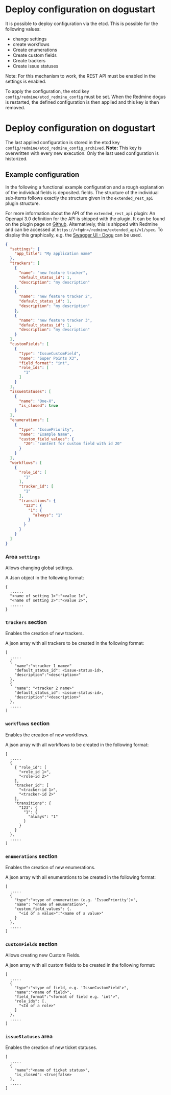 # Deploy configuration on dogustart

It is possible to deploy configuration via the etcd. This is possible for the following values:

* change settings
* create workflows
* Create enumerations
* Create custom fields
* Create trackers
* Create issue statuses

Note: For this mechanism to work, the REST API must be enabled in the settings
is enabled.

To apply the configuration, the etcd key `config/redmine/etcd_redmine_config` must be set.
When the Redmine dogus is restarted, the defined configuration is then applied and this key is then removed.
# Deploy configuration on dogustart

The last applied configuration is stored in the etcd key `config/redmine/etcd_redmine_config_archived`.
**Note:** This key is overwritten with every new execution. Only the last used configuration is
historized.

## Example configuration


In the following a functional example configuration and a rough explanation of the individual fields is deposited.
fields.
The structure of the individual sub-items follows exactly the structure given in the `extended_rest_api` plugin structure.

For more information about the API of the `extended_rest_api` plugin:
An Openapi 3.0 definition for the API is shipped with the plugin. It can be found on the
plugin page on [Github](https://github.com/cloudogu/redmine_extended_rest_api/blob/main/src/assets/openapi.yml).
Alternatively, this is shipped with Redmine and can be accessed at `https://<fqdn>/redmine/extended_api/v1/spec`.
To display this graphically, e.g. the [Swagger UI - Dogu](https://github.com/cloudogu/swaggerui) can be used.

```json
{
  "settings": {
    "app_title": "My application name"
  },
  "trackers": [
    {
      "name": "new feature tracker",
      "default_status_id": 1,
      "description": "my description"
    },
    {
      "name": "new feature tracker 2",
      "default_status_id": 1,
      "description": "my description"
    },
    {
      "name": "new feature tracker 3",
      "default_status_id": 1,
      "description": "my description"
    }
  ],
  "customFields": [
    {
      "type": "IssueCustomField",
      "name": "Super Points X3",
      "field_format": "int",
      "role_ids": [
        "1"
      ]
    }
  ],
  "issueStatuses": [
    {
      "name": "One-X",
      "is_closed": true
    }
  ],
  "enumerations": [
    {
      "type": "IssuePriority",
      "name": "Example Name",
      "custom_field_values": {
        "20": "content for custom field with id 20"
      }
    }
  ],
  "workflows": [
    {
      "role_id": [
        "1"
      ],
      "tracker_id": [
        "1"
      ],
      "transitions": {
        "123": {
          "1": {
            "always": "1"
          }
        }
      }
    }
  ]
}
```

### Area `settings`

Allows changing global settings.

A Json object in the following format:

```
{
  ......
  "<name of setting 1>":"<value 1>",
  "<name of setting 2>":"<value 2>",
  ......
}
```

### `trackers` section

Enables the creation of new trackers.

A json array with all trackers to be created in the following format:

```
[
  .....
  {
    "name":"<tracker 1 name>"
    "default_status_id": <issue-status-id>,
    "description":"<description>"
  },
  {
    "name": "<tracker 2 name>"
    "default_status_id": <issue-status-id>,
    "description":"<description>"
  },
  .....
]
```

### `workflows` section

Enables the creation of new workflows.

A json array with all workflows to be created in the following format:

```
[
  .....
  {
    { "role_id": [
      "<role_id 1>",
      "<role-id 2>"
    ],
    "tracker_id": [      
      "<tracker-id 1>",
      "<tracker-id 2>"
    ],
    "transitions": {
      "123": {
        "1": {
          "always": "1"
        }
      }
    }
  },
  .....
]
```

### `enumerations` section

Enables the creation of new enumerations.

A json array with all enumerations to be created in the following format:

```
[
  .....
  {
    "type":"<type of enumeration (e.g. 'IssuePriority')>",
    "name": "<name of enumeration>",
    "custom_field_values": {.
      "<id of a value>":"<name of a value>"
    }
  },
  .....
]
```

### `customFields` section

Allows creating new Custom Fields.

A json array with all custom fields to be created in the following format:

```
[
  .....
  {
    "type":"<type of field, e.g. 'IssueCustomField'>",
    "name":"<name of field>",
    "field_format":"<format of field e.g. 'int'>",
    "role_ids": [.
      "<Id of a role>"
    ]
  },
  .....
]
```

### `issueStatuses` area

Enables the creation of new ticket statuses.

```
[ 
  .....
  {
    "name":"<name of ticket status>",
    "is_closed": <true|false>
  },
  .....
]
```

